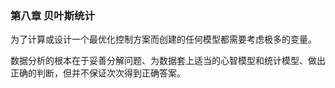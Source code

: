 ### 第八章 贝叶斯统计

为了计算或设计一个最优化控制方案而创建的任何模型都需要考虑极多的变量。

数据分析的根本在于妥善分解问题、为数据套上适当的心智模型和统计模型、做出正确的判断，但并不保证次次得到正确答案。
